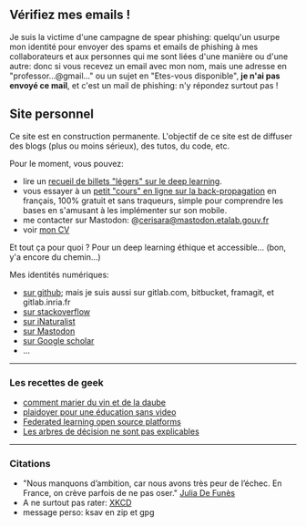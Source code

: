 ## Vérifiez mes emails !

Je suis la victime d'une campagne de spear phishing: quelqu'un usurpe mon identité pour
envoyer des spams et emails de phishing à mes collaborateurs et aux personnes qui me sont
liées d'une manière ou d'une autre: donc si vous recevez un email avec mon nom, mais
une adresse en "professor...@gmail..." ou un sujet en "Etes-vous disponible", **je n'ai
pas envoyé ce mail**, et c'est un mail de phishing: n'y répondez surtout pas !

## Site personnel

Ce site est en construction permanente.
L'objectif de ce site est de diffuser des blogs (plus ou moins sérieux), des tutos, du code, etc.

Pour le moment, vous pouvez:

- lire un [recueil de billets "légers" sur le deep learning](dico/index.html).
- vous essayer à un [petit "cours" en ligne sur la back-propagation](https://olki.loria.fr/mooc/mooc1) en français, 100% gratuit et sans traqueurs, simple pour comprendre les bases en s'amusant à les implémenter sur son mobile.
- me contacter sur Mastodon: @cerisara@mastodon.etalab.gouv.fr
- voir [mon CV](https://members.loria.fr/CCerisara/resume)

Et tout ça pour quoi ? Pour un deep learning éthique et accessible... (bon, y'a encore du chemin...)

Mes identités numériques:

- [sur github](https://github.com/cerisara); mais je suis aussi sur gitlab.com, bitbucket, framagit, et gitlab.inria.fr
- [sur stackoverflow](https://stackoverflow.com/users/2637126/xtof54)
- [sur iNaturalist](https://www.inaturalist.org/people/christophecerisara)
- [sur Mastodon](https://mastodon.etalab.gouv.fr/@cerisara)
- [sur Google scholar](https://scholar.google.com/citations?user=dB1-aHwAAAAJ&hl=fr&oi=ao)
- ...

-------------

### Les recettes de geek

- [comment marier du vin et de la daube](drm.html)
- [plaidoyer pour une éducation sans video](novideo.html)
- [Federated learning open source platforms](fedDL.html)
- [Les arbres de décision ne sont pas explicables](xai.html)

-------------

### Citations

- "Nous manquons d’ambition, car nous avons très peur de l’échec. En France, on crève parfois de ne pas oser." [Julia De Funès](https://www.lecho.be/opinions/general/julia-de-funes-la-mecanique-metro-boulot-dodo-est-mise-a-mal-avec-le-teletravail-et-c-est-tant-mieux/10252395.html)
- A ne surtout pas rater: [XKCD](https://xkcd.com/)
- message perso: ksav en zip et gpg 


